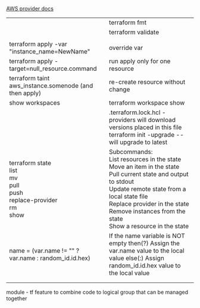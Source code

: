 
<a href = 'https://registry.terraform.io/providers/hashicorp/aws/latest/docs'> AWS provider docs </a>
<table>
<tr> <td>  </td>  <td>terraform fmt </td> </tr>
<tr> <td>  </td>  <td>terraform validate </td> </tr>
<tr> <td> </td>   <td> </td>  </tr>
<tr> <td> terraform apply -var "instance_name=NewName" </td>  <td>override var </td> </tr>
<tr> <td> terraform apply -target=null_resource.command </td>  <td> run apply only for one resource </td> </tr>
<tr> <td> terraform taint aws_instance.somenode (and then apply)</td>  <td>re-create resource without change   </td> </tr>
<tr> <td>show workspaces  </td>  <td>  terraform workspace show </td> </tr>
<tr> <td>  </td>  <td>.terraform.lock.hcl  - providers will download versions placed in this file <br> terraform init -upgrade -- will upgrade to latest </td> </tr>
<tr> <td>terraform state  <br> list<br>mv<br>pull<br>push<br>replace-provider<br>rm<br>show<br></td>  <td>Subcommands:
  <br>                 List resources in the state
  <br>                    Move an item in the state
  <br>                  Pull current state and output to stdout
  <br>                  Update remote state from a local state file
  <br>      Replace provider in the state
  <br>                    Remove instances from the state
  <br>                  Show a resource in the state </td> </tr>
<tr> <td>  name  = (var.name != "" ? var.name : random_id.id.hex) </td>  <td> If the name variable is NOT empty then(?) Assign the var.name value to the local value else(:) 	Assign random_id.id.hex value to the local value</td> </tr>
<tr> <td>  </td>  <td> </td> </tr>
<tr> <td>  </td>  <td> </td> </tr>
 
  
 </table>





module - tf feature to combine code to logical group that can be managed together
